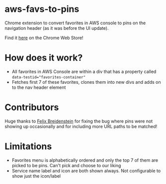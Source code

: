 # aws-favs-to-pins
Chrome extension to convert favorites in AWS console to pins on the navigation header (as it was before the UI update).

Find it [here](https://chrome.google.com/webstore/detail/aws-favorites-to-pins/ncldghmgebieadpbefcmhicjepidmnhc/) on the Chrome Web Store!

# How does it work?
- All favorites in AWS Console are within a div that has a property called `data-testid="favorites-container"`
- Fetches first 7 of these favorites, clones them into new divs and adds on to the nav header element

# Contributors
Huge thanks to [Felix Breidenstein](https://github.com/fleaz) for fixing the bug where pins were not showing up occasionally and for including more URL paths to be matched!

# Limitations
- Favorites menu is alphabetically ordered and only the top 7 of them are picked to be pins. Can't pick and choose to our liking
- Service name label and icon are both shown always. Not configurable to show just the icon/label
